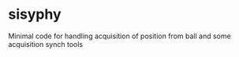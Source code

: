 # sisyphy
Minimal code for handling acquisition of position from ball and some acquisition synch tools
